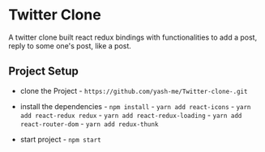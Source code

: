 # Twitter Clone

A twitter clone built react redux bindings with functionalities to add a post, reply to some one's post, like a post.

## Project Setup

* clone the Project - `https://github.com/yash-me/Twitter-clone-.git`

* install the dependencies - `npm install`
                           - `yarn add react-icons`
                           - `yarn add react-redux redux`
                           - `yarn add react-redux-loading`
                           - `yarn add react-router-dom`
                           - `yarn add redux-thunk`
* start project - `npm start`


